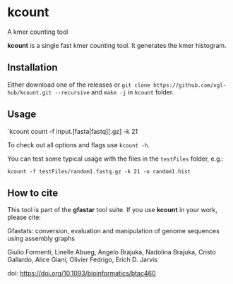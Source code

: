 # kcount

A kmer counting tool

**kcount** is a single fast kmer counting tool. It generates the kmer histogram.

## Installation

Either download one of the releases or `git clone https://github.com/vgl-hub/kcount.git --recursive` and `make -j` in `kcount` folder.

## Usage

`kcount count -f input.[fasta|fastq][.gz] -k 21

To check out all options and flags use `kcount -h`.

You can test some typical usage with the files in the `testFiles` folder, e.g.:

```
kcount -f testFiles/random1.fastq.gz -k 21 -o random1.hist
```

## How to cite

This tool is part of the **gfastar** tool suite. If you use **kcount** in your work, please cite:

Gfastats: conversion, evaluation and manipulation of genome sequences using assembly graphs

Giulio Formenti, Linelle Abueg, Angelo Brajuka, Nadolina Brajuka, Cristo Gallardo, Alice Giani, Olivier Fedrigo, Erich D. Jarvis

doi: https://doi.org/10.1093/bioinformatics/btac460

